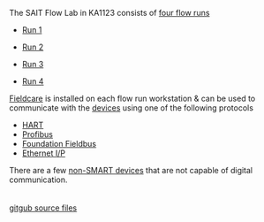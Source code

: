 The SAIT Flow Lab in KA1123 consists of [four flow runs](indexes/index_devices.md)

+ [Run 1](flow_runs/run_1.md)

+ [Run 2](flow_runs/run_2.md)

+ [Run 3](flow_runs/run_3.md)

+ [Run 4](flow_runs/run_4.md)


[Fieldcare](fieldcare/fieldcare.md) is installed on each flow run workstation & can be used to communicate with the [devices](indexes/index_devices.md) using one of the following protocols


+ [HART](indexes/index_devices_hart.md)
+ [Profibus](indexes/index_devices_profibus.md)
+ [Foundation Fieldbus](indexes/index_devices_ff.md)
+ [Ethernet I/P](indexes/index_devices_ip.md)

There are a few [non-SMART devices](indexes/index_devices_non_smart.md) that are not capable of digital communication.\
\
\
[gitgub source files](https://github.com/ian009/sait)
